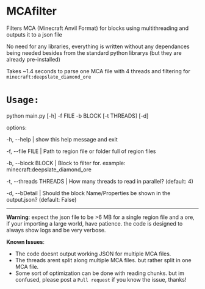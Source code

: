 # MCAfilter
Filters MCA (Minecraft Anvil Format) for blocks using multithreading and outputs it to a json file

No need for any libraries, everything is written without any dependances being needed besides
from the standard python librarys (but they are already pre-installed)

Takes ~1.4 seconds to parse one MCA file with 4 threads and filtering for `minecraft:deepslate_diamond_ore`

# `Usage:`

python main.py [-h] -f FILE -b BLOCK [-t THREADS] [-d]

options:

-h, --help | show this help message and exit

-f, --file FILE | Path to region file or folder full of region files

-b, --block BLOCK | Block to filter for. example: minecraft:deepslate_diamond_ore

-t, --threads THREADS | How many threads to read in parallel? (default: 4)

-d, --bDetail | Should the block Name/Properties be shown in the output.json? (default: False)

------
**Warning**: expect the json file to be >6 MB for a single region file and a ore, if your importing a large world, have patience.
the code is designed to always show logs and be very verbose.

**Known Issues**:
- The code doesnt output working JSON for multiple MCA files.
- The threads arent split along multiple MCA files. but rather split in one MCA file.
- Some sort of optimization can be done with reading chunks. but im confused, please post a `Pull request` if you know the issue, thanks!
